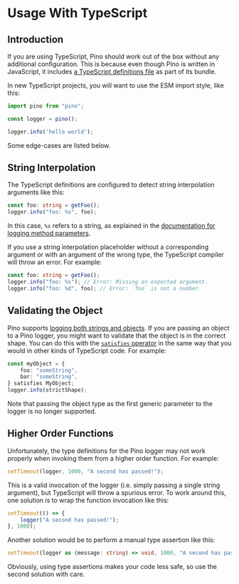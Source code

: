 # Usage With TypeScript

## Introduction

If you are using TypeScript, Pino should work out of the box without any additional configuration. This is because even though Pino is written in JavaScript, it includes [a TypeScript definitions file](https://github.com/pinojs/pino/blob/master/pino.d.ts) as part of its bundle.

In new TypeScript projects, you will want to use the ESM import style, like this:

```ts
import pino from "pino";

const logger = pino();

logger.info('hello world');
```

Some edge-cases are listed below.

## String Interpolation

The TypeScript definitions are configured to detect string interpolation arguments like this:

```ts
const foo: string = getFoo();
logger.info("foo: %s", foo);
```

In this case, `%s` refers to a string, as explained in the [documentation for logging method parameters](https://getpino.io/#/docs/api?id=logger).

If you use a string interpolation placeholder without a corresponding argument or with an argument of the wrong type, the TypeScript compiler will throw an error. For example:

```ts
const foo: string = getFoo();
logger.info("foo: %s"); // Error: Missing an expected argument.
logger.info("foo: %d", foo); // Error: `foo` is not a number.
```

## Validating the Object

Pino supports [logging both strings and objects](https://getpino.io/#/docs/api?id=logger). If you are passing an object to a Pino logger, you might want to validate that the object is in the correct shape. You can do this with the [`satisfies` operator](https://www.typescriptlang.org/docs/handbook/release-notes/typescript-4-9.html) in the same way that you would in other kinds of TypeScript code. For example:

```ts
const myObject = {
    foo: "someString",
    bar: "someString",
} satisfies MyObject;
logger.info(strictShape);
```

Note that passing the object type as the first generic parameter to the logger is no longer supported.

## Higher Order Functions

Unfortunately, the type definitions for the Pino logger may not work properly when invoking them from a higher order function. For example:

```ts
setTimeout(logger, 1000, "A second has passed!");
```

This is a valid invocation of the logger (i.e. simply passing a single string argument), but TypeScript will throw a spurious error. To work around this, one solution is to wrap the function invocation like this:

```ts
setTimeout(() => {
    logger("A second has passed!");
}, 1000);
```

Another solution would be to perform a manual type assertion like this:

```ts
setTimeout(logger as (message: string) => void, 1000, "A second has passed!");
```

Obviously, using type assertions makes your code less safe, so use the second solution with care.
